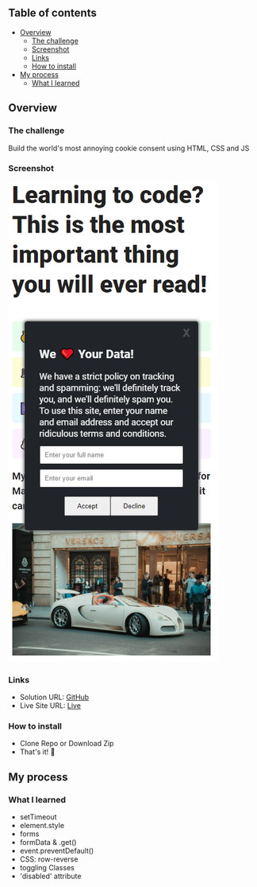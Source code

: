 ## Table of contents

- [Overview](#overview)
  - [The challenge](#the-challenge)
  - [Screenshot](#screenshot)
  - [Links](#links)
  - [How to install](#how-to-install)
- [My process](#my-process)
  - [What I learned](#What-I-learned)

## Overview

### The challenge

Build the world's most annoying cookie consent using HTML, CSS and JS

### Screenshot

![screenshot](./images/screenshoot.png)

### Links

- Solution URL: [GitHub](https://github.com/memo-ibrahim-alean/Cookie-Consent)
- Live Site URL: [Live](https://memo-ibrahim-alean.github.io/Cookie-Consent/)

### How to install

- Clone Repo or Download Zip
- That's it! 🎉

## My process

### What I learned

- setTimeout
- element.style
- forms
- formData & .get()
- event.preventDefault()
- CSS: row-reverse
- toggling Classes
- 'disabled' attribute
